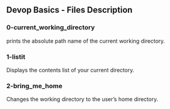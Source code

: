 ## Devop Basics - Files Description
### 0-current_working_directory
prints the absolute path name of the current working directory.
### 1-listit
Displays the contents list of your current directory.
### 2-bring_me_home
Changes the working directory to the user’s home directory.

